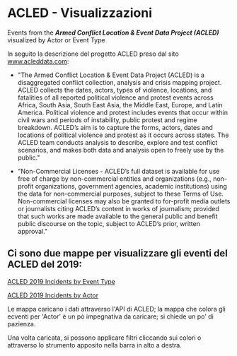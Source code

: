 # ACLED - Visualizzazioni

Events from the <i><b>Armed Conflict Location & Event Data Project (ACLED)</b></i> visualized by Actor or Event Type

In seguito la descrizione del progetto ACLED preso dal sito <a href="https://www.acleddata.com/" terget="_blank">www.acleddata.com</a>:

* "The Armed Conflict Location & Event Data Project (ACLED) is a disaggregated conflict collection, analysis and crisis mapping project. ACLED collects the dates, actors, types of violence, locations, and fatalities of all reported political violence and protest events across Africa, South Asia, South East Asia, the Middle East, Europe, and Latin America. Political violence and protest includes events that occur within civil wars and periods of instability, public protest and regime breakdown. ACLED’s aim is to capture the forms, actors, dates and locations of political violence and protest as it occurs across states. The ACLED team conducts analysis to describe, explore and test conflict scenarios, and makes both data and analysis open to freely use by the public."

* "Non-Commercial Licenses - ACLED’s full dataset is available for use free of charge by non-commercial entities and organizations (e.g., non-profit organizations, government agencies, academic institutions) using the data for non-commercial purposes, subject to these Terms of Use. Non-commercial licenses may also be granted to for-profit media outlets or journalists citing ACLED’s content in works of journalism; provided that such works are made available to the general public and benefit public discourse on the topic, subject to ACLED’s prior, written approval."

## Ci sono due mappe per visualizzare gli eventi del ACLED del 2019:


[ACLED 2019 Incidents by Event Type](http://explore.ixmaps.com?project=https://raw.githubusercontent.com/gjrichter/viz/master/ACLED/ixmaps_project_ACLED_API_Incidents_2019_by_event_type.json)

[ACLED 2019 Incidents by Actor](http://explore.ixmaps.com?project=https://raw.githubusercontent.com/gjrichter/viz/master/ACLED/ixmaps_project_ACLED_API_Incidents_2019_by_actor.json)


Le mappa caricano i dati attraverso l'API di ACLED; la mappa che colora gli ecventi per 'Actor' è un pò impegnativa da caricare;
si chiede un po' di pazienza.

Una volta caricata, si possono applicare filtri cliccando sui colori o attraverso lo strumento apposito nella barra in alto a destra. 





